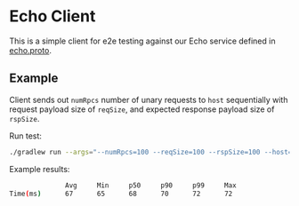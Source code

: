 # Echo Client

This is a simple client for e2e testing against our Echo service defined in [echo.proto](src/main/proto/echo.proto).


## Example

Client sends out `numRpcs` number of unary requests to `host` sequentially
with request payload size of `reqSize`, and expected response payload size of `rspSize`.

Run test:

```sh
./gradlew run --args="--numRpcs=100 --reqSize=100 --rspSize=100 --host=grpc-cloudapi1.googleapis.com"
```

Example results:

```sh
              Avg     Min     p50     p90     p99     Max
Time(ms)      67      65      68      70      72      72
```

